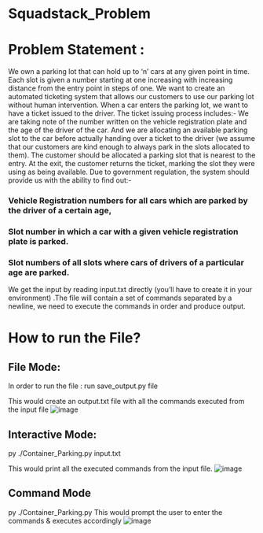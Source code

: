 # Squadstack_Problem
# Problem Statement :
We own a parking lot that can hold up to ‘n’ cars at any given point in time. 
Each slot is given a number starting at one increasing with increasing distance from the entry point in steps of one. We want to create an automated ticketing system that allows our customers to use our parking lot without human intervention.
When a car enters the parking lot, we want to have a ticket issued to the driver. The ticket issuing process includes:- 
We are taking note of the number written on the vehicle registration plate and the age of the driver of the car.
And we are allocating an available parking slot to the car before actually handing over a ticket to the driver (we assume that our customers are kind enough to always park in the slots allocated to them).
The customer should be allocated a parking slot that is nearest to the entry. At the exit, the customer returns the ticket, marking the slot they were using as being available.
Due to government regulation, the system should provide us with the ability to find out:-
### Vehicle Registration numbers for all cars which are parked by the driver of a certain age,
### Slot number in which a car with a given vehicle registration plate is parked. 
### Slot numbers of all slots where cars of drivers of a particular age are parked.
We get the input by reading input.txt directly (you’ll have to create it in your environment) .The file will contain a set of commands separated by a newline, we need to execute the commands in order and produce output.
 
# How to run the File?
## File Mode: 
In order to run the file :  run save_output.py file 

This would create an output.txt file with all the commands executed from the input file
![image](https://user-images.githubusercontent.com/64529469/134845473-293cc233-7c33-4f7a-b423-57bae198d26a.png)

## Interactive Mode: 

py ./Container_Parking.py input.txt

This would print all the executed commands from the input file.
![image](https://user-images.githubusercontent.com/64529469/134845653-05069584-8477-46e2-a707-20621b04949b.png)

## Command Mode

py ./Container_Parking.py
This would prompt the user to enter the commands & executes accordingly
![image](https://user-images.githubusercontent.com/64529469/134845925-f195e18d-6664-4638-aadf-02129a986d88.png)
